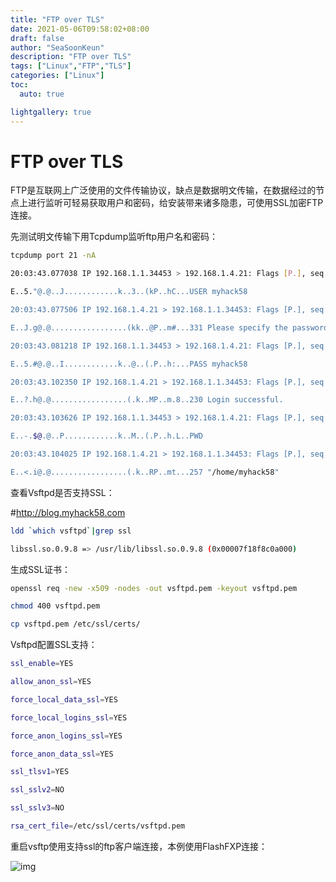 ```yaml
---
title: "FTP over TLS"
date: 2021-05-06T09:58:02+08:00
draft: false
author: "SeaSoonKeun"
description: "FTP over TLS"
tags: ["Linux","FTP","TLS"]
categories: ["Linux"]
toc: 
  auto: true

lightgallery: true
---
```

# FTP over TLS
FTP是互联网上广泛使用的文件传输协议，缺点是数据明文传输，在数据经过的节点上进行监听可轻易获取用户和密码，给安装带来诸多隐患，可使用SSL加密FTP连接。

先测试明文传输下用Tcpdump监听ftp用户名和密码：

 

```bash
tcpdump port 21 -nA

20:03:43.077038 IP 192.168.1.1.34453 > 192.168.1.4.21: Flags [P.], seq 21:34, ack 134, win 2920, length 13

E..5."@.@..J............k..3..(kP..hC...USER myhack58

20:03:43.077506 IP 192.168.1.4.21 > 192.168.1.1.34453: Flags [P.], seq 134:168, ack 34, win 365, length 34

E..J.g@.@.................(kk..@P..m#...331 Please specify the password.

20:03:43.081218 IP 192.168.1.1.34453 > 192.168.1.4.21: Flags [P.], seq 34:47, ack 168, win 2920, length 13

E..5.#@.@..I............k..@..(.P..h:...PASS myhack58

20:03:43.102350 IP 192.168.1.4.21 > 192.168.1.1.34453: Flags [P.], seq 168:191, ack 47, win 365, length 23

E..?.h@.@.................(.k..MP..m.8..230 Login successful.

20:03:43.103626 IP 192.168.1.1.34453 > 192.168.1.4.21: Flags [P.], seq 47:52, ack 191, win 2920, length 5

E..-.$@.@..P............k..M..(.P..h.L..PWD

20:03:43.104025 IP 192.168.1.4.21 > 192.168.1.1.34453: Flags [P.], seq 191:211, ack 52, win 365, length 20

E..<.i@.@.................(.k..RP..mt...257 "/home/myhack58"
```

 

查看Vsftpd是否支持SSL：

\#http://blog.myhack58.com

```bash
ldd `which vsftpd`|grep ssl

libssl.so.0.9.8 => /usr/lib/libssl.so.0.9.8 (0x00007f18f8c0a000)
```

 

生成SSL证书：

 

```bash
openssl req -new -x509 -nodes -out vsftpd.pem -keyout vsftpd.pem

chmod 400 vsftpd.pem

cp vsftpd.pem /etc/ssl/certs/
```

 

Vsftpd配置SSL支持：

 

```bash
ssl_enable=YES

allow_anon_ssl=YES

force_local_data_ssl=YES

force_local_logins_ssl=YES

force_anon_logins_ssl=YES

force_anon_data_ssl=YES

ssl_tlsv1=YES

ssl_sslv2=NO

ssl_sslv3=NO

rsa_cert_file=/etc/ssl/certs/vsftpd.pem
```

 

重启vsftp使用支持ssl的ftp客户端连接，本例使用FlashFXP连接：

![img](https://img-blog.csdn.net/20131113141959156?watermark/2/text/aHR0cDovL2Jsb2cuY3Nkbi5uZXQvbmV3Ym9ybjIwMTI=/font/5a6L5L2T/fontsize/400/fill/I0JBQkFCMA==/dissolve/70/gravity/SouthEast)